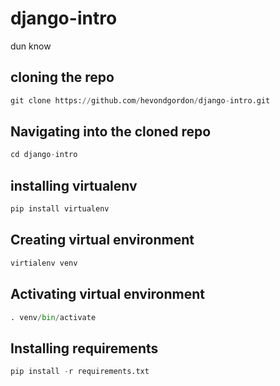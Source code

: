 # django-intro

dun know

## cloning the repo

```python
git clone https://github.com/hevondgordon/django-intro.git
```
## Navigating into the cloned repo 

```python
cd django-intro
```

## installing virtualenv

```python
pip install virtualenv
```

## Creating virtual environment

```python
virtialenv venv
```

## Activating virtual environment

```python
. venv/bin/activate
```

## Installing requirements

```python
pip install -r requirements.txt
```






